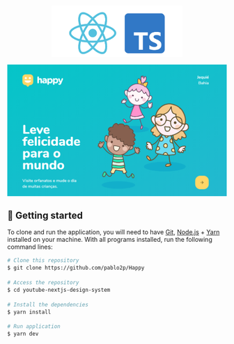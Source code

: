 <br>
<div align="center">
  <img width="300" alt="reactjs-ts" src="./.github/assets/techs.png" />
</div>

<p align="center">
  <img alt="Happy" src="./.github/assets/happy.png">
</p>


## 🚀 Getting started

To clone and run the application, you will need to have [Git](https://git-scm.com), [Node.js](https://nodejs.org) + [Yarn](https://yarnpkg.com) installed on your machine. With all programs installed, run the following command lines:


```bash
# Clone this repository
$ git clone https://github.com/pablo2p/Happy

# Access the repository
$ cd youtube-nextjs-design-system

# Install the dependencies
$ yarn install

# Run application
$ yarn dev
```


